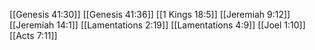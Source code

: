[[Genesis 41:30]]
[[Genesis 41:36]]
[[1 Kings 18:5]]
[[Jeremiah 9:12]]
[[Jeremiah 14:1]]
[[Lamentations 2:19]]
[[Lamentations 4:9]]
[[Joel 1:10]]
[[Acts 7:11]]
